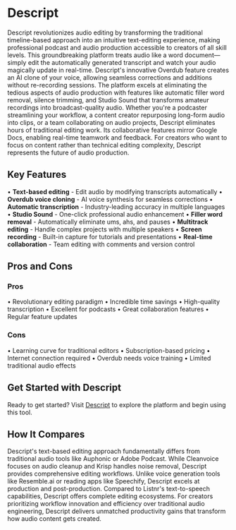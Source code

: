 # Descript

Descript revolutionizes audio editing by transforming the traditional timeline-based approach into an intuitive text-editing experience, making professional podcast and audio production accessible to creators of all skill levels. This groundbreaking platform treats audio like a word document—simply edit the automatically generated transcript and watch your audio magically update in real-time. Descript's innovative Overdub feature creates an AI clone of your voice, allowing seamless corrections and additions without re-recording sessions. The platform excels at eliminating the tedious aspects of audio production with features like automatic filler word removal, silence trimming, and Studio Sound that transforms amateur recordings into broadcast-quality audio. Whether you're a podcaster streamlining your workflow, a content creator repurposing long-form audio into clips, or a team collaborating on audio projects, Descript eliminates hours of traditional editing work. Its collaborative features mirror Google Docs, enabling real-time teamwork and feedback. For creators who want to focus on content rather than technical editing complexity, Descript represents the future of audio production.

## Key Features

• **Text-based editing** - Edit audio by modifying transcripts automatically
• **Overdub voice cloning** - AI voice synthesis for seamless corrections
• **Automatic transcription** - Industry-leading accuracy in multiple languages
• **Studio Sound** - One-click professional audio enhancement
• **Filler word removal** - Automatically eliminate ums, ahs, and pauses
• **Multitrack editing** - Handle complex projects with multiple speakers
• **Screen recording** - Built-in capture for tutorials and presentations
• **Real-time collaboration** - Team editing with comments and version control

## Pros and Cons

### Pros
• Revolutionary editing paradigm
• Incredible time savings
• High-quality transcription
• Excellent for podcasts
• Great collaboration features
• Regular feature updates

### Cons
• Learning curve for traditional editors
• Subscription-based pricing
• Internet connection required
• Overdub needs voice training
• Limited traditional audio effects

## Get Started with Descript

Ready to get started? Visit [Descript](https://www.descript.com) to explore the platform and begin using this tool.

## How It Compares

Descript's text-based editing approach fundamentally differs from traditional audio tools like Auphonic or Adobe Podcast. While Cleanvoice focuses on audio cleanup and Krisp handles noise removal, Descript provides comprehensive editing workflows. Unlike voice generation tools like Resemble.ai or reading apps like Speechify, Descript excels at production and post-production. Compared to Listnr's text-to-speech capabilities, Descript offers complete editing ecosystems. For creators prioritizing workflow innovation and efficiency over traditional audio engineering, Descript delivers unmatched productivity gains that transform how audio content gets created.
